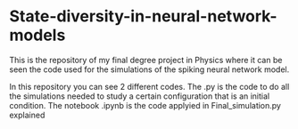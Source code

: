 # State-diversity-in-neural-network-models
This is the repository of my final degree project in Physics where it can be seen the code used for the simulations of the spiking neural network model.

In this repository you can see 2 different codes. The .py is the code to do all the simulations needed to study a certain configuration that is an initial condition. The notebook .ipynb is the code applyied in Final_simulation.py explained